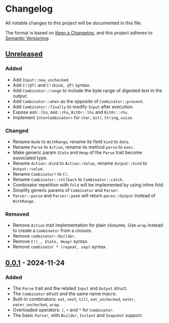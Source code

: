 # Changelog

All notable changes to this project will be documented in this file.

The format is based on [Keep a Changelog](https://keepachangelog.com/en/1.1.0/),
and this project adheres to [Semantic Versioning](https://semver.org/spec/v2.0.0.html).

## [Unreleased]

### Added

- Add `Input::new_unchecked`.
- Add `C!(@T)` and `C!(Kind, @T)` syntax.
- Add `Combinator::range` to include the byte range of digested text in the output.
- Add `Combinator::when` as the opposite of `Combinator::prevent`.
- Add `Combinator::finally` to modify `Input` after execution.
- Expose `Add::lhs`, `Add::rhs`, `BitOr::lhs` and `BitOr::rhs`.
- Implement `Into<Combinator>` for `char`, `&str`, `String`, `usize`.

### Changed

- Rename `Node` to `WithRange`, rename its field `kind` to `data`.
- Rename `Parse` to `Action`, rename its method `parse` to `exec`.
- Make generic param `State` and `Heap` of the `Parse` trait become associated type.
- Rename `Action::Kind` to `Action::Value`, rename `Output::kind` to `Output::value`.
- Rename `Combinator!` to `C!`.
- Rename `Combinator::rollback` to `Combinator::catch`.
- Combinator repetition with `Fold` will be implemented by using inline fold.
- Simplify generic params of `Combinator` and `Parser`.
- `Parser::parse` and `Parser::peek` will return `parse::Output` instead of `WithRange`.

### Removed

- Remove `Action` trait implementation for plain closures. Use `wrap` instead to create a `Combinator` from a closure.
- Remove `combinator::Builder`.
- Remove `C!(_, State, Heap)` syntax.
- Remove `combinator * (repeat, sep)` syntax.

## [0.0.1] - 2024-11-24

### Added

- The `Parse` trait and the related `Input` and `Output` struct.
- The `Combinator` struct and the same name macro.
- Built-in combinators: `eat`, `next`, `till`, `eat_unchecked`, `eater`, `eater_unchecked`, `wrap`.
- Overloaded operators: `|`, `+` and `*` for `Combinator`.
- The basic `Parser`, with `Builder`, `Instant` and `Snapshot` support.

[unreleased]: https://github.com/DiscreteTom/whitehole/compare/v0.0.1...HEAD
[0.0.1]: https://github.com/DiscreteTom/whitehole/releases/tag/v0.0.1
